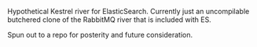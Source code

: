 Hypothetical Kestrel river for ElasticSearch.  Currently just an uncompilable
butchered clone of the RabbitMQ river that is included with ES.

Spun out to a repo for posterity and future consideration.
